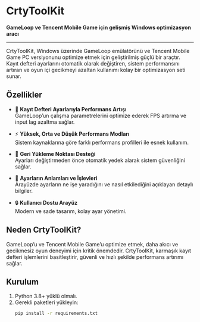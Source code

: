 # CrtyToolKit

**GameLoop ve Tencent Mobile Game için gelişmiş Windows optimizasyon aracı**

---

CrtyToolKit, Windows üzerinde GameLoop emülatörünü ve Tencent Mobile Game PC versiyonunu optimize etmek için geliştirilmiş güçlü bir araçtır.  
Kayıt defteri ayarlarını otomatik olarak değiştiren, sistem performansını artıran ve oyun içi gecikmeyi azaltan kullanımı kolay bir optimizasyon seti sunar.

## Özellikler

- 🔧 **Kayıt Defteri Ayarlarıyla Performans Artışı**  
  GameLoop’un çalışma parametrelerini optimize ederek FPS artırma ve input lag azaltma sağlar.

- ⚡ **Yüksek, Orta ve Düşük Performans Modları**  
  Sistem kaynaklarına göre farklı performans profilleri ile esnek kullanım.

- 💾 **Geri Yükleme Noktası Desteği**  
  Ayarları değiştirmeden önce otomatik yedek alarak sistem güvenliğini sağlar.

- 🎯 **Ayarların Anlamları ve İşlevleri**  
  Arayüzde ayarların ne işe yaradığını ve nasıl etkilediğini açıklayan detaylı bilgiler.

- 🔒 **Kullanıcı Dostu Arayüz**  
  Modern ve sade tasarım, kolay ayar yönetimi.

## Neden CrtyToolKit?

GameLoop’u ve Tencent Mobile Game’u optimize etmek, daha akıcı ve gecikmesiz oyun deneyimi için kritik önemdedir. CrtyToolKit, karmaşık kayıt defteri işlemlerini basitleştirir, güvenli ve hızlı şekilde performans artırımı sağlar.

## Kurulum

1. Python 3.8+ yüklü olmalı.  
2. Gerekli paketleri yükleyin:  
   ```bash
   pip install -r requirements.txt
